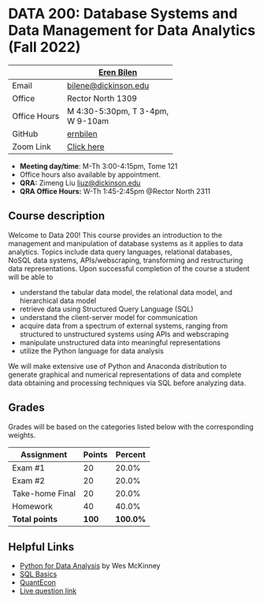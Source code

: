 # DATA 200: Database Systems and Data Management for Data Analytics (Fall 2022) #

|  | [Eren Bilen](http://ernbilen.github.io) |
|--------------|--------------------------------------------------------------|
| Email | [bilene@dickinson.edu](mailto:bilene@dickinson.edu) |
| Office | Rector North 1309 |
| Office Hours | M 4:30-5:30pm, T 3-4pm, <br> W 9-10am|
| GitHub | [ernbilen](https://github.com/ernbilen) |
| Zoom Link | [Click here](https://dickinson.zoom.us/j/85283529794?pwd=Y1czUjJCRkVZMlVlSTRCSm1ucVdLdz09)

* **Meeting day/time**: M-Th 3:00-4:15pm, Tome 121
* Office hours also available by appointment.
* **QRA:** Zimeng Liu [liuz@dickinson.edu](mailto:liuz@dickinson.edu)
* **QRA Office Hours:** W-Th 1:45-2:45pm @Rector North 2311

## Course description ##

Welcome to Data 200! This course provides an introduction to the management and manipulation of database systems as it applies to data analytics. Topics include data query languages, relational databases, NoSQL data systems, APIs/webscraping, transforming and restructuring data representations. Upon successful completion of the course a student will be able to
* understand the tabular data model, the relational data model, and hierarchical data model
* retrieve data using Structured Query Language (SQL)
* understand the client-server model for communication
* acquire data from a spectrum of external systems, ranging from structured to unstructured systems using APIs and webscraping
* manipulate unstructured data into meaningful representations
* utilize the Python language for data analysis

We will make extensive use of Python and Anaconda distribution to generate graphical and numerical representations of data and complete data obtaining and processing techniques via SQL before analyzing data.

## Grades ##

Grades will be based on the categories listed below with the corresponding weights.

Assignment                   | Points |   Percent  |
-----------------------------|--------|------------|
Exam #1  	         |   20   |    20.0%   |
Exam #2	           |   20   |	   20.0%   |
Take-home Final	   |   20   |	   20.0%   |
Homework           |   40   |    40.0%   |
**Total points**   | **100** | **100.0%** |

## Helpful Links ##

* [Python for Data Analysis](https://bedford-computing.co.uk/learning/wp-content/uploads/2015/10/Python-for-Data-Analysis.pdf) by Wes McKinney
* [SQL Basics](https://learnsql.com/blog/sql-basics-cheat-sheet/sql-basics-cheat-sheet-a4.pdf)
* [QuantEcon](https://quantecon.org)
* [Live question link](https://itempool.com/ernbilen/live)

